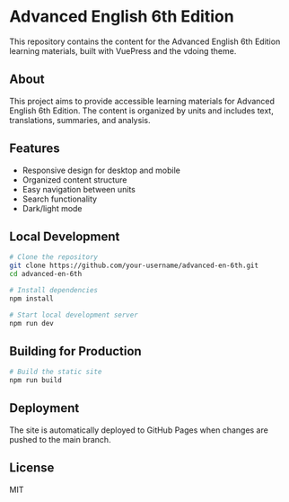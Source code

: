 # Advanced English 6th Edition

This repository contains the content for the Advanced English 6th Edition learning materials, built with VuePress and the vdoing theme.

## About

This project aims to provide accessible learning materials for Advanced English 6th Edition. The content is organized by units and includes text, translations, summaries, and analysis.

## Features

- Responsive design for desktop and mobile
- Organized content structure
- Easy navigation between units
- Search functionality
- Dark/light mode

## Local Development

```bash
# Clone the repository
git clone https://github.com/your-username/advanced-en-6th.git
cd advanced-en-6th

# Install dependencies
npm install

# Start local development server
npm run dev
```

## Building for Production

```bash
# Build the static site
npm run build
```

## Deployment

The site is automatically deployed to GitHub Pages when changes are pushed to the main branch.

## License

MIT
